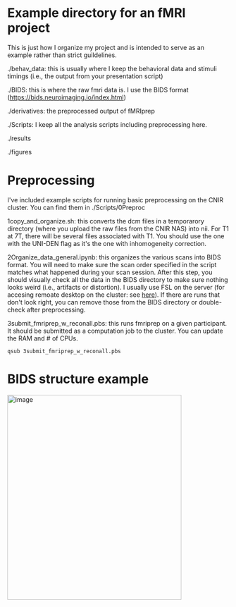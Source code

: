 # Example directory for an fMRI project
This is just how I organize my project and is intended to serve as an example rather than strict guildelines. 

./behav_data: this is usually where I keep the behavioral data and stimuli timings (i.e., the output from your presentation script)

./BIDS: this is where the raw fmri data is. I use the BIDS format (https://bids.neuroimaging.io/index.html)

./derivatives: the preprocessed output of fMRIprep

./Scripts: I keep all the analysis scripts including preprocessing here. 

./results

./figures

# Preprocessing
I've included example scripts for running basic preprocessing on the CNIR cluster. You can find them in ./Scripts/0Preproc

1copy_and_organize.sh: this converts the dcm files in a temporarory directory (where you upload the raw files from the CNIR NAS) into nii. For T1 at 7T, there will be several files associated with T1. You should use the one with the UNI-DEN flag as it's the one with inhomogeneity correction. 


2Organize_data_general.ipynb: this organizes the various scans into BIDS format. You will need to make sure the scan order specified in the script matches what happened during your scan session. After this step, you should visually check all the data in the BIDS directory to make sure nothing looks weird (i.e., artifacts or distortion). I usually use FSL on the server (for accesing remoate desktop on the cluster: see [here](https://docs.google.com/document/d/13VL20SnqRp-_UihPHbsikBdFzNkZGJrk9-N6AiESoVc/edit?usp=sharing)). If there are runs that don't look right, you can remove those from the BIDS directory or double-check after preprocessing. 

3submit_fmriprep_w_reconall.pbs: this runs fmriprep on a given participant. It should be submitted as a computation job to the cluster. You can update the RAM and # of CPUs. 
```
qsub 3submit_fmriprep_w_reconall.pbs
```
# BIDS structure example

<img width="395" height="465" alt="image" src="https://github.com/user-attachments/assets/51ffe413-eb37-4282-8776-ff64d5a1923b" />



